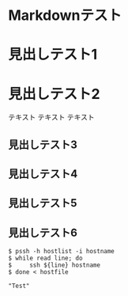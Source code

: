 Markdownテスト
==

見出しテスト1
=======

見出しテスト2
=

テキスト
テキスト
テキスト

見出しテスト3
-------

見出しテスト4
---

見出しテスト5
-
見出しテスト6
-
```
$ pssh -h hostlist -i hostname
$ while read line; do
$     ssh ${line} hostname
$ done < hostfile
```
```
"Test"
```
